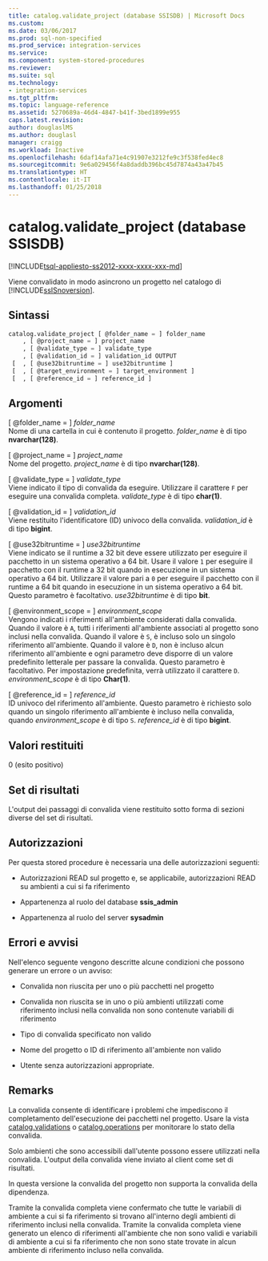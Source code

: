 ```yaml
---
title: catalog.validate_project (database SSISDB) | Microsoft Docs
ms.custom: 
ms.date: 03/06/2017
ms.prod: sql-non-specified
ms.prod_service: integration-services
ms.service: 
ms.component: system-stored-procedures
ms.reviewer: 
ms.suite: sql
ms.technology:
- integration-services
ms.tgt_pltfrm: 
ms.topic: language-reference
ms.assetid: 5270689a-46d4-4847-b41f-3bed1899e955
caps.latest.revision: 
author: douglaslMS
ms.author: douglasl
manager: craigg
ms.workload: Inactive
ms.openlocfilehash: 6daf14afa71e4c91907e3212fe9c3f538fed4ec8
ms.sourcegitcommit: 9e6a029456f4a8daddb396bc45d7874a43a47b45
ms.translationtype: HT
ms.contentlocale: it-IT
ms.lasthandoff: 01/25/2018
---
```

# <a name="catalogvalidateproject-ssisdb-database"></a>catalog.validate_project (database SSISDB)
[!INCLUDE[tsql-appliesto-ss2012-xxxx-xxxx-xxx-md](../../includes/tsql-appliesto-ss2012-xxxx-xxxx-xxx-md.md)]

  Viene convalidato in modo asincrono un progetto nel catalogo di [!INCLUDE[ssISnoversion](../../includes/ssisnoversion-md.md)].  
  
## <a name="syntax"></a>Sintassi  
  
```sql
catalog.validate_project [ @folder_name = ] folder_name  
    , [ @project_name = ] project_name  
    , [ @validate_type = ] validate_type  
    , [ @validation_id = ] validation_id OUTPUT  
 [  , [ @use32bitruntime = ] use32bitruntime ]  
 [  , [ @target_environment = ] target_environment ]  
 [  , [ @reference_id = ] reference_id ]  
```  
  
## <a name="arguments"></a>Argomenti  
 [ @folder_name = ] *folder_name*  
 Nome di una cartella in cui è contenuto il progetto. *folder_name* è di tipo **nvarchar(128)**.  
  
 [ @project_name = ] *project_name*  
 Nome del progetto. *project_name* è di tipo **nvarchar(128)**.  
  
 [ @validate_type = ] *validate_type*  
 Viene indicato il tipo di convalida da eseguire. Utilizzare il carattere `F` per eseguire una convalida completa. *validate_type* è di tipo **char(1)**.  
  
 [ @validation_id = ] *validation_id*  
 Viene restituito l'identificatore (ID) univoco della convalida. *validation_id* è di tipo **bigint**.  
  
 [ @use32bitruntime = ] *use32bitruntime*  
 Viene indicato se il runtime a 32 bit deve essere utilizzato per eseguire il pacchetto in un sistema operativo a 64 bit. Usare il valore `1` per eseguire il pacchetto con il runtime a 32 bit quando in esecuzione in un sistema operativo a 64 bit. Utilizzare il valore pari a `0` per eseguire il pacchetto con il runtime a 64 bit quando in esecuzione in un sistema operativo a 64 bit. Questo parametro è facoltativo. *use32bitruntime* è di tipo **bit**.  
  
 [ @environment_scope = ] *environment_scope*  
 Vengono indicati i riferimenti all'ambiente considerati dalla convalida. Quando il valore è `A`, tutti i riferimenti all'ambiente associati al progetto sono inclusi nella convalida. Quando il valore è `S`, è incluso solo un singolo riferimento all'ambiente. Quando il valore è `D`, non è incluso alcun riferimento all'ambiente e ogni parametro deve disporre di un valore predefinito letterale per passare la convalida. Questo parametro è facoltativo. Per impostazione predefinita, verrà utilizzato il carattere `D`. *environment_scope* è di tipo **Char(1)**.  
  
 [ @reference_id = ] *reference_id*  
 ID univoco del riferimento all'ambiente. Questo parametro è richiesto solo quando un singolo riferimento all'ambiente è incluso nella convalida, quando *environment_scope* è di tipo `S`. *reference_id* è di tipo **bigint**.  
  
## <a name="return-code-values"></a>Valori restituiti  
 0 (esito positivo)  
  
## <a name="result-sets"></a>Set di risultati  
 L'output dei passaggi di convalida viene restituito sotto forma di sezioni diverse del set di risultati.  
  
## <a name="permissions"></a>Autorizzazioni  
 Per questa stored procedure è necessaria una delle autorizzazioni seguenti:  
  
-   Autorizzazioni READ sul progetto e, se applicabile, autorizzazioni READ su ambienti a cui si fa riferimento  
  
-   Appartenenza al ruolo del database **ssis_admin**  
  
-   Appartenenza al ruolo del server **sysadmin**  
  
## <a name="errors-and-warnings"></a>Errori e avvisi  
 Nell'elenco seguente vengono descritte alcune condizioni che possono generare un errore o un avviso:  
  
-   Convalida non riuscita per uno o più pacchetti nel progetto  
  
-   Convalida non riuscita se in uno o più ambienti utilizzati come riferimento inclusi nella convalida non sono contenute variabili di riferimento  
  
-   Tipo di convalida specificato non valido  
  
-   Nome del progetto o ID di riferimento all'ambiente non valido  
  
-   Utente senza autorizzazioni appropriate.  
  
## <a name="remarks"></a>Remarks  
 La convalida consente di identificare i problemi che impediscono il completamento dell'esecuzione dei pacchetti nel progetto. Usare la vista [catalog.validations](../../integration-services/system-views/catalog-validations-ssisdb-database.md) o [catalog.operations](../../integration-services/system-views/catalog-operations-ssisdb-database.md) per monitorare lo stato della convalida.  
  
 Solo ambienti che sono accessibili dall'utente possono essere utilizzati nella convalida. L'output della convalida viene inviato al client come set di risultati.  
  
 In questa versione la convalida del progetto non supporta la convalida della dipendenza.  
  
 Tramite la convalida completa viene confermato che tutte le variabili di ambiente a cui si fa riferimento si trovano all'interno degli ambienti di riferimento inclusi nella convalida. Tramite la convalida completa viene generato un elenco di riferimenti all'ambiente che non sono validi e variabili di ambiente a cui si fa riferimento che non sono state trovate in alcun ambiente di riferimento incluso nella convalida.  
  
  

